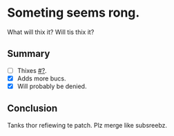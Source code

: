 # Someting seems rong.
What will thix it? Will tis thix it?

## Summary
- [ ] Thixes [#?](./PULL_REQUEST_TEMPLATE.md).
- [x] Adds more bucs.
- [x] Will probably be denied.

## Conclusion
Tanks thor refiewing te patch. Plz merge like subsreebz.

